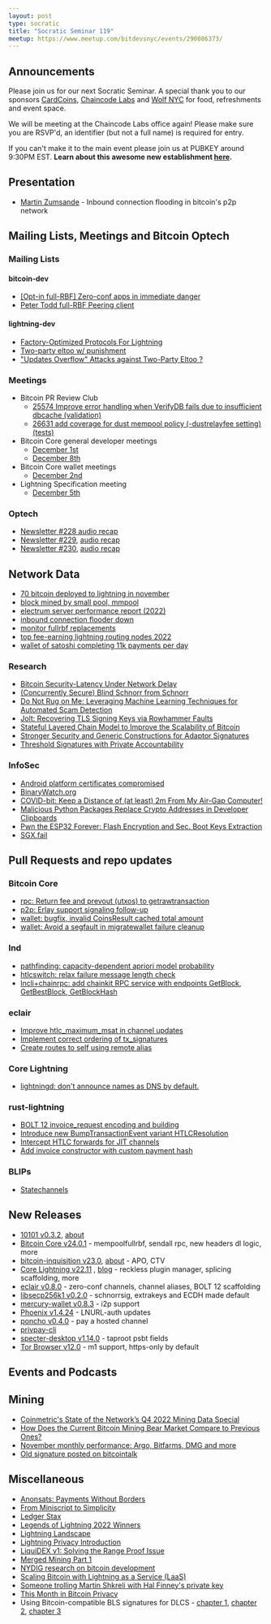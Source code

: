 ```yaml
---
layout: post
type: socratic
title: "Socratic Seminar 119"
meetup: https://www.meetup.com/bitdevsnyc/events/290086373/
---
```


## Announcements

Please join us for our next Socratic Seminar. A special thank you to our sponsors [CardCoins](https://cardcoins.co), [Chaincode Labs](https://chaincode.com) and [Wolf NYC](https://wolfnyc.com) for food, refreshments and event space.

We will be meeting at the Chaincode Labs office again! Please make sure you are RSVP'd, an identifier (but not a full name) is required for entry.

If you can't make it to the main event please join us at PUBKEY around 9:30PM EST. **Learn about this awesome new establishment [here](https://ny.eater.com/2022/12/13/23494423/pubkey-opening-manhattan-bitcoin-bar).**

## Presentation

- [Martin Zumsande](https://twitter.com/Lightlike1) - Inbound connection flooding in bitcoin's p2p network

## Mailing Lists, Meetings and Bitcoin Optech

### Mailing Lists

#### bitcoin-dev

- [[Opt-in full-RBF] Zero-conf apps in immediate danger](https://lists.linuxfoundation.org/pipermail/bitcoin-dev/2022-December/021226.html)
- [Peter Todd full-RBF Peering client](https://lists.linuxfoundation.org/pipermail/bitcoin-dev/2022-December/021270.html)

#### lightning-dev

- [Factory-Optimized Protocols For Lightning](https://lists.linuxfoundation.org/pipermail/lightning-dev/2022-December/003782.html)
- [Two-party eltoo w/ punishment](https://lists.linuxfoundation.org/pipermail/lightning-dev/2022-December/003788.html)
- ["Updates Overflow" Attacks against Two-Party Eltoo ?](https://lists.linuxfoundation.org/pipermail/lightning-dev/2022-December/003798.html)

### Meetings

- Bitcoin PR Review Club
    - [25574 Improve error handling when VerifyDB fails due to insufficient dbcache (validation)](https://bitcoincore.reviews/25574)
    - [26631 add coverage for dust mempool policy (-dustrelayfee setting) (tests)](https://bitcoincore.reviews/26631)
- Bitcoin Core general developer meetings
	- [December 1st](https://www.erisian.com.au/bitcoin-core-dev/log-2022-12-01.html#255)
	- [December 8th](https://www.erisian.com.au/bitcoin-core-dev/log-2022-12-08.html#206)
- Bitcoin Core wallet meetings
	- [December 2nd](https://www.erisian.com.au/bitcoin-core-dev/log-2022-12-02.html#313)
- Lightning Specification meeting
    - [December 5th](https://github.com/lightning/bolts/issues/1046)

### Optech

- [Newsletter #228 audio recap](https://twitter.com/bitcoinoptech/status/1598330653958963207)
- [Newsletter #229](https://bitcoinops.org/en/newsletters/2022/12/07/), [audio recap](https://twitter.com/bitcoinoptech/status/1600867081225764864)
- [Newsletter #230](https://bitcoinops.org/en/newsletters/2022/12/14/), [audio recap](https://twitter.com/bitcoinoptech/status/1602978833057161216)

## Network Data

 - [70 bitcoin deployed to lightning in november](https://twitter.com/kerooke/status/1597741891399086081)
 - [block mined by small pool, mmpool](https://mobile.twitter.com/BraiinsInsights/status/1603080683206983681)
- [electrum server performance report (2022)](https://blog.keys.casa/electrum-server-performance-report-2022/)
 - [inbound connection flooder down](https://b10c.me/observations/05-inbound-connection-flooder-down/)
 - [monitor fullrbf replacements](https://fullrbf.mempool.observer/)
 - [top fee-earning lightning routing nodes 2022](https://mobile.twitter.com/alexbosworth/status/1601243139347730437)
 - [wallet of satoshi completing 11k payments per day](https://twitter.com/kerooke/status/1600593233159286785)

### Research

- [Bitcoin Security-Latency Under Network Delay](https://arxiv.org/abs/2212.01372v1)
- [(Concurrently Secure) Blind Schnorr from Schnorr](https://eprint.iacr.org/2022/1676)
- [Do Not Rug on Me: Leveraging Machine Learning Techniques for Automated Scam Detection](https://www.mdpi.com/2227-7390/10/6/949)
- [Jolt: Recovering TLS Signing Keys via Rowhammer Faults](https://eprint.iacr.org/2022/1669)
- [Stateful Layered Chain Model to Improve the Scalability of Bitcoin](https://assets.researchsquare.com/files/rs-2249748/v1/4ce4be5b-1e2d-448c-ba33-d40df6ccc265.pdf?c=1668441157)
- [Stronger Security and Generic Constructions for Adaptor Signatures](https://eprint.iacr.org/2022/1687)
- [Threshold Signatures with Private Accountability](https://eprint.iacr.org/2022/1636)

### InfoSec

- [Android platform certificates compromised](https://bugs.chromium.org/p/apvi/issues/detail?id=100)
- [BinaryWatch.org](https://binarywatch.org/)
- [COVID-bit: Keep a Distance of (at least) 2m From My Air-Gap Computer!](https://arxiv.org/abs/2212.03520)
- [Malicious Python Packages Replace Crypto Addresses in Developer Clipboards](https://blog.phylum.io/pypi-malware-replaces-crypto-addresses-in-developers-clipboard)
- [Pwn the ESP32 Forever: Flash Encryption and Sec. Boot Keys Extraction](https://limitedresults.com/2019/11/pwn-the-esp32-forever-flash-encryption-and-sec-boot-keys-extraction/)
 - [SGX.fail](https://SGX.fail)

## Pull Requests and repo updates

### Bitcoin Core

- [rpc: Return fee and prevout (utxos) to getrawtransaction](https://github.com/bitcoin/bitcoin/pull/23319)
- [p2p: Erlay support signaling follow-up](https://github.com/bitcoin/bitcoin/pull/26359)
- [wallet: bugfix, invalid CoinsResult cached total amount](https://github.com/bitcoin/bitcoin/pull/26560)
- [wallet: Avoid a segfault in migratewallet failure cleanup](https://github.com/bitcoin/bitcoin/pull/26594)

### lnd

- [pathfinding: capacity-dependent apriori model probability](https://github.com/lightningnetwork/lnd/pull/6857)
- [htlcswitch: relax failure message length check](https://github.com/lightningnetwork/lnd/pull/6913)
- [lncli+chainrpc: add chainkit RPC service with endpoints GetBlock, GetBestBlock, GetBlockHash](https://github.com/lightningnetwork/lnd/pull/7197)

### eclair

- [Improve htlc_maximum_msat in channel updates](https://github.com/ACINQ/eclair/pull/2299)
- [Implement correct ordering of tx_signatures](https://github.com/ACINQ/eclair/pull/2501)
- [Create routes to self using remote alias](https://github.com/ACINQ/eclair/pull/2507)

### Core Lightning

- [lightningd: don't announce names as DNS by default.](https://github.com/ElementsProject/lightning/pull/5796)

### rust-lightning

- [BOLT 12 invoice_request encoding and building](https://github.com/lightningdevkit/rust-lightning/pull/1738)
- [Introduce new BumpTransactionEvent variant HTLCResolution](https://github.com/lightningdevkit/rust-lightning/pull/1825)
- [Intercept HTLC forwards for JIT channels](https://github.com/lightningdevkit/rust-lightning/pull/1835)
- [Add invoice constructor with custom payment hash](https://github.com/lightningdevkit/rust-lightning/pull/1894)

### BLIPs

- [Statechannels](https://github.com/commerceblock/blip-XXXX/blob/main/blip-XXXX.md)

## New Releases

- [10101 v0.3.2](https://github.com/itchysats/10101/), [about](https://stacker.news/items/104296)
- [Bitcoin Core v24.0.1](https://github.com/bitcoin/bitcoin/releases/tag/v24.0.1) - mempoolfullrbf, sendall rpc, new headers dl logic, more
- [bitcoin-inquisition v23.0](https://github.com/bitcoin-inquisition/bitcoin/releases/tag/inq-v23.0), [about](https://lists.linuxfoundation.org/pipermail/bitcoin-dev/2022-December/021275.html) - APO, CTV
- [Core Lightning v22.11](https://github.com/ElementsProject/lightning/releases/tag/v22.11) , [blog](https://github.com/ElementsProject/lightning/releases/tag/v22.11) - reckless plugin manager, splicing scaffolding, more
- [eclair v0.8.0](https://github.com/ACINQ/eclair/releases/tag/v0.8.0) - zero-conf channels, channel aliases, BOLT 12 scaffolding
- [libsecp256k1 v0.2.0](https://github.com/bitcoin-core/secp256k1/releases/tag/v0.2.0) - schnorrsig, extrakeys and ECDH made default
- [mercury-wallet v0.8.3](https://github.com/layer2tech/mercury-wallet/releases/tag/v0.8.3) - i2p support
- [Phoenix v1.4.24](https://github.com/ACINQ/phoenix/releases/tag/android-legacy-v1.4.24) - LNURL-auth updates
- [poncho v0.4.0](https://github.com/nbd-wtf/poncho/releases/tag/v0.4.0) - pay a hosted channel
- [privpay-cli](https://github.com/private-payments/privpay-cli)
- [specter-desktop v1.14.0](https://github.com/cryptoadvance/specter-desktop/releases/tag/v1.14.0) - taproot psbt fields
- [Tor Browser v12.0](https://blog.torproject.org/new-release-tor-browser-120/) - m1 support, https-only by default

## Events and Podcasts


## Mining

- [Coinmetric's State of the Network’s Q4 2022 Mining Data Special](https://coinmetrics.substack.com/p/state-of-the-network-issue-185#new_tab)
- [How Does the Current Bitcoin Mining Bear Market Compare to Previous Ones?](https://hashrateindex.com/blog/how-does-the-current-bitcoin-mining-bear-market-compare-to-previous-ones/)
- [November monthly performance: Argo, Bitfarms, DMG and more](https://compassmining.io/education/mining-stock-roundup-november-monthly-numbers/)
- [Old signature posted on bitcointalk](https://bitcointalk.org/index.php?topic=5421158.msg61353840#msg61353840)

## Miscellaneous

- [Anonsats: Payments Without Borders](https://hackmd.io/@anonsats/SJDzzRR4i)
- [From Miniscript to Simplicity](https://blog.blockstream.com/from-miniscript-to-simplicity/)
- [Ledger Stax](https://shop.ledger.com/pages/ledger-stax)
- [Legends of Lightning 2022 Winners](https://boltfun.substack.com/p/legendsoflightning-2022-winners)
- [Lightning Landscape](https://www.lightning-landscape.net/projects)
- [Lightning Privacy Introduction](https://lightningprivacy.com/en/introduction)
- [LiquiDEX v1: Solving the Range Proof Issue](https://blog.blockstream.com/liquidex-v1-solving-the-rangeproof-issue/)
- [Merged Mining Part 1](https://bitslog.com/2022/11/22/merged-mining-part-i/)
- [NYDIG research on bitcoin development](https://assets-global.website-files.com/614e11536f66309636c98688/63208342664438223226c3de_NYDIG%20-%20Developers%20of%20Bitcoin%202022.pdf)
- [Scaling Bitcoin with Lightning as a Service (LaaS)](https://medium.com/breez-technology/scaling-bitcoin-with-lightning-as-a-service-laas-369e7e6f6cb2)
- [Someone trolling Martin Shkreli with Hal Finney's private key](https://martinshkreli.substack.com/p/paul-le-roux-is-satoshi)
- [This Month in Bitcoin Privacy](https://enegnei.github.io/This-Month-In-Bitcoin-Privacy/November_2022/)
- Using Bitcoin-compatible BLS signatures for DLCS - [chapter 1](https://medium.com/crypto-garage/using-bitcoin-compatible-bls-signatures-for-dlcs-2f7ea9c2c9c4), [chapter 2](https://medium.com/crypto-garage/study-of-pairing-based-cryptography-bls-signatures-id-based-encryption-2831aed6d629), [chapter 3](https://medium.com/crypto-garage/deep-dive-into-cryptographic-oracle-based-conditional-payments-51a3c7c44eb8)
